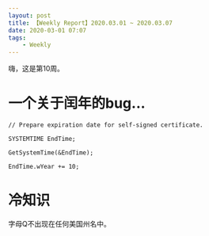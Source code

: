 ```yaml
---
layout: post
title: 【Weekly Report】2020.03.01 ~ 2020.03.07
date: 2020-03-01 07:07
tags:
    - Weekly
---
```


嗨，这是第10周。

# 一个关于闰年的bug...

```
// Prepare expiration date for self-signed certificate.

SYSTEMTIME EndTime;

GetSystemTime(&EndTime);

EndTime.wYear += 10;
```

# 冷知识

字母Q不出现在任何美国州名中。